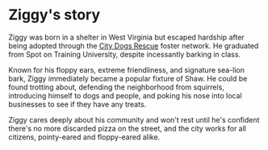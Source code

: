 # Ziggy's story

Ziggy was born in a shelter in West Virginia but escaped hardship after being adopted through the [City Dogs Rescue](https://www.citydogsrescuedc.org/) foster network. He graduated from Spot on Training University, despite incessantly barking in class.

Known for his floppy ears, extreme friendliness, and signature sea-lion bark, Ziggy immediately became a popular fixture of Shaw. He could be found trotting about, defending the neighborhood from squirrels, introducing himself to dogs and people, and poking his nose into local businesses to see if they have any treats.

Ziggy cares deeply about his community and won't rest until he's confident there's no more discarded pizza on the street, and the city works for all citizens, pointy-eared and floppy-eared alike.
